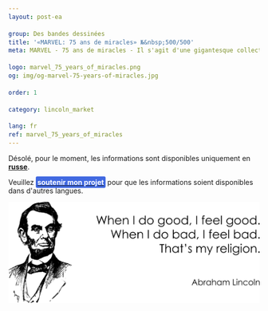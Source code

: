 ```yaml
---
layout: post-ea

group: Des bandes dessinées
title: '«MARVEL: 75 ans de miracles» №&nbsp;500/500'
meta: MARVEL - 75 ans de miracles - Il s'agit d'une gigantesque collection des scènes les plus significatives de l'univers passionnant de la bande dessinée Marvel.

logo: marvel_75_years_of_miracles.png
og: img/og-marvel-75-years-of-miracles.jpg

order: 1

category: lincoln_market

lang: fr
ref: marvel_75_years_of_miracles
---
```


Désolé, pour le moment, les informations sont disponibles uniquement en **<a href="https://lincolnvirus.com/projects/ru/lincoln_market/marvel_75_years_of_miracles.html" target="_blank">russe</a>**.

Veuillez **<a href="https://www.paypal.com/cgi-bin/webscr?cmd=_s-xclick&hosted_button_id=T3KLFW2TE8SJC&source=url" target="_blank"><span style="background-color:#4169E1; color:white; padding:3px; border-radius: 3px">soutenir&nbsp;mon&nbsp;projet</span></a>** pour que les informations soient disponibles dans d'autres langues.

<a data-fancybox="gallery" href="/img/programming/Lincoln.png"><img src="/img/programming/Lincoln.png" alt=""></a>
